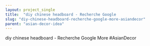 ```yaml
---
layout: project_single
title:  "diy chinese headboard - Recherche Google                                                                                                                                                                                 More #AsianDecor"
slug: "diy-chinese-headboard-recherche-google-more-asiandecor"
parent: "asian-decor-idea"
---
```

diy chinese headboard - Recherche Google                                                                                                                                                                                 More #AsianDecor